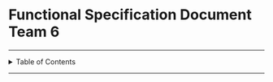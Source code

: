 # Functional Specification Document  Team 6

--- 
 
<details>
<summary>Table of Contents</summary>

</details>

--- 